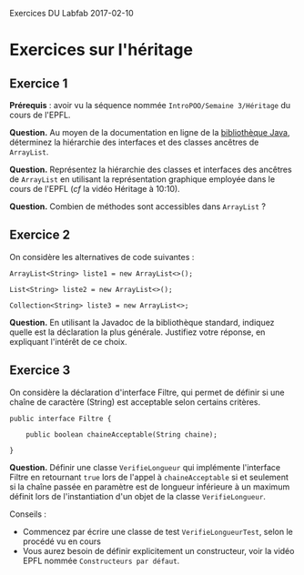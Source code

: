 Exercices DU Labfab 2017-02-10

# Exercices sur l'héritage

## Exercice 1

**Prérequis** : avoir vu la séquence nommée `IntroPOO/Semaine 3/Héritage` du cours de l'EPFL.

**Question.** Au moyen de la documentation en ligne de la [bibliothèque Java](https://docs.oracle.com/javase/7/docs/api/overview-summary.html), déterminez la hiérarchie des interfaces et des classes ancêtres de `ArrayList`.

**Question.** Représentez la hiérarchie des classes et interfaces des ancêtres de `ArrayList` en utilisant la représentation graphique employée dans le cours de l'EPFL (_cf_ la vidéo Héritage à 10:10).

**Question.** Combien de méthodes sont accessibles dans `ArrayList` ?

## Exercice 2

On considère les alternatives de code suivantes :

```
ArrayList<String> liste1 = new ArrayList<>();

List<String> liste2 = new ArrayList<>();

Collection<String> liste3 = new ArrayList<>;

```

**Question.** En utilisant la Javadoc de la bibliothèque standard, indiquez quelle est la déclaration la plus générale. Justifiez votre réponse, en expliquant l'intérêt de ce choix. 

## Exercice 3

On considère la déclaration d'interface Filtre, qui permet de définir si une chaîne de caractère (String) est acceptable selon certains critères.

```
public interface Filtre {

	public boolean chaineAcceptable(String chaine);
	
}

```

**Question.** Définir une classe `VerifieLongueur` qui implémente l'interface Filtre en retournant `true` lors de l'appel à `chaineAcceptable` si et seulement si la chaîne passée en paramètre est de longueur inférieure à un maximum définit lors de l'instantiation d'un objet de la classe `VerifieLongueur`.

Conseils :

- Commencez par écrire une classe de test `VerifieLongueurTest`, selon le procédé vu en cours
- Vous aurez besoin de définir explicitement un constructeur, voir la vidéo EPFL nommée `Constructeurs par défaut`.

